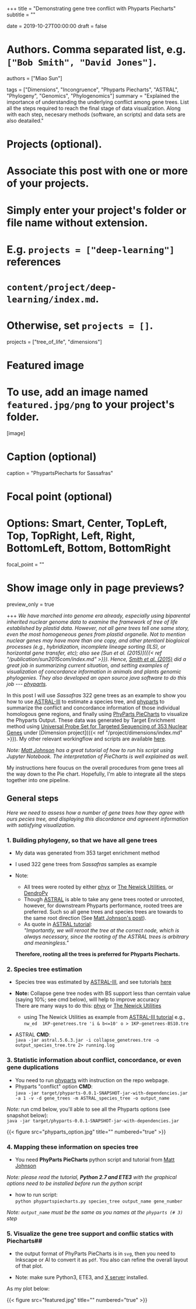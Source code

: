 +++
title = "Demonstrating gene tree conflict with Phyparts Piecharts"
subtitle = ""

date = 2019-10-27T00:00:00
draft = false

# Authors. Comma separated list, e.g. `["Bob Smith", "David Jones"]`.
authors = ["Miao Sun"]

tags = ["Dimensions", "Incongruence", "Phyparts Piecharts", "ASTRAL", "Phylogeny", "Genomics", "Phylogenomics"]
summary = "Explained the importance of understanding the underlying conflict among gene trees. List all the steps required to reach the final stage of data visualization. Along with each step, necesary methods (software, an scripts) and data sets are also deatailed."

# Projects (optional).
#   Associate this post with one or more of your projects.
#   Simply enter your project's folder or file name without extension.
#   E.g. `projects = ["deep-learning"]` references 
#   `content/project/deep-learning/index.md`.
#   Otherwise, set `projects = []`.
 projects = ["tree_of_life", "dimensions"]

# Featured image
# To use, add an image named `featured.jpg/png` to your project's folder. 
[image]
  # Caption (optional)
  caption = "PhypartsPiecharts for Sassafras"

  # Focal point (optional)
  # Options: Smart, Center, TopLeft, Top, TopRight, Left, Right, BottomLeft, Bottom, BottomRight
  focal_point = ""

  # Show image only in page previews?
  preview_only = true

+++
_We have marched into genome era already, especially using biparental inherited nuclear genome data to examine the framework of tree of life established by plastid data. However, not all gene trees tell one same story, even the most homogeneous genes from plastid organelle. Not to mention nuclear genes may have more than one copy, and other ptentionl biogloical processes (e.g., hybridization, incomplete lineage sorting (ILS), or horizontal gene transfer, etc); also see [Sun et al. (2015)]({{< ref "/publication/sun2015com/index.md" >}}). Hence, [Smith et al. (2015)](https://bmcevolbiol.biomedcentral.com/articles/10.1186/s12862-015-0423-0) did a great job in summarizing current situation, and setting examples of visualization of concordance information in animals and plants genomic phylogenies. They also developed an open source java software to do this job --- [phyparts](https://bitbucket.org/blackrim/phyparts)._  

  In this post I will use _Sassafras_ 322 gene trees as an example to show you how to use [ASTRAL-III](https://bmcbioinformatics.biomedcentral.com/articles/10.1186/s12859-018-2129-y) to estimate a species tree, and [phyparts](https://bitbucket.org/blackrim/phyparts) to summarize the conflict and concordance information of those individual homologous gene regions, and finally using [PhyParts PieCharts](https://github.com/mossmatters/MJPythonNotebooks/blob/master/PhyParts_PieCharts.ipynb) to visualize the Phyparts Output. These data was generated by Target Enrichment method using [Universal Probe Set for Targeted Sequencing of 353 Nuclear Genes](https://academic.oup.com/sysbio/article/68/4/594/5237557) under [Dimension project]({{< ref "/project/dimensions/index.md" >}}). My other relevant workingflow and scripts are available [here](https://github.com/Cactusolo/IESHTSTE).

*Note: [Matt Johnson](https://github.com/mossmatters/MJPythonNotebooks/blob/master/PhyParts_PieCharts.ipynb) has a great tutorial of how to run his script using Jupyter Notebook. The interpretation of PieCharts is well explained as well.*

My instructions here foucus on the overall procedures from gene trees all the way down to the Pie chart. Hopefully, I'm able to integrate all the steps together into one pipeline.


## General steps  

_Here we need to assess how a number of gene trees how they agree with ours pecies tree, and displaying this discordance and agreeent information with satisfying visualization._ 

### 1. Building phylogeny, so that we have all gene trees  
  - My data was generated from 353 target enrichment method
  - I used 322 gene trees from _Sassafras_ samples as example
  - Note:  
    + All trees were rooted by either [phyx](https://github.com/FePhyFoFum/phyx) or [The Newick Utilities](https://github.com/tjunier/newick_utils/wiki), or [DendroPy](https://pypi.org/project/DendroPy/)  
    + Though [ASTRAL](https://github.com/smirarab/ASTRAL/blob/master/astral-tutorial.md#running-with-unresolved-gene-trees) is able to take any gene trees rooted or unrooted, however, for downstream Phyparts performance, rooted trees are preferred. Such so all gene trees and species trees are towards to the same root direction (See [Matt Johnson's post](https://github.com/mossmatters/MJPythonNotebooks/blob/master/PhyParts_PieCharts.ipynb)).
    + As quote in [ASTRAL tutorial](https://github.com/smirarab/ASTRAL/blob/master/astral-tutorial.md#running-with-unresolved-gene-trees):   
    _"Importantly, we will reroot the tree at the correct node, which is always necessary, since the rooting of the ASTRAL trees is arbitrary and meaningless."_  
    
    **Therefore, rooting all the trees is preferred for Phyparts Piecharts.**
  
### 2. Species tree estimation  

  - Species tree was estimated by [ASTRAL-III](https://bmcbioinformatics.biomedcentral.com/articles/10.1186/s12859-018-2129-y), and see tutorials [here](https://github.com/smirarab/ASTRAL/blob/master/astral-tutorial.md#running-on-the-sample-mammalian-dataset)
  - **Note:** Collapse gene tree nodes with BS support less than cerntain value (saying 10%; see cmd below), will help to improve accuracy  
  There are many ways to do this: [phyx](https://github.com/FePhyFoFum/phyx) or [The Newick Utilities](https://github.com/tjunier/newick_utils/wiki)  
    + using The Newick Utilities as example from [ASTRAL-III tutorial](https://bmcbioinformatics.biomedcentral.com/articles/10.1186/s12859-018-2129-y) 
      e.g., `nw_ed  1KP-genetrees.tre 'i & b<=10' o > 1KP-genetrees-BS10.tre`  
      
  - ASTRAL **CMD**:  
    `java -jar astral.5.6.3.jar -i collapse_genetrees.tre -o output_species_tree.tre 2> running.log`  
    
### 3. Statistic information about conflict, concordance, or even gene duplications 

  - You need to run  [phyparts](https://bitbucket.org/blackrim/phyparts/src/master/) with instruction on the repo webpage.
  - Phyparts "conflict" option **CMD**:  
    `java -jar target/phyparts-0.0.1-SNAPSHOT-jar-with-dependencies.jar -a 1 -v -d gene_trees -m ASTRAL_species_tree -o output_name`  
    
  _Note:_ run cmd below, you'll able to see all the Phyparts options (see snapshot below):  
      `java -jar target/phyparts-0.0.1-SNAPSHOT-jar-with-dependencies.jar`
  
  {{< figure src="phyparts_option.jpg" title="" numbered="true" >}}
### 4. Mapping these information on species tree
  - You need **PhyParts PieCharts** python script and tutorial from [Matt Johnson](https://github.com/mossmatters/MJPythonNotebooks/blob/master/PhyParts_PieCharts.ipynb)  
  
_Note: please read the tutorial, **Python 2.7 and ETE3** with the graphical options need to be installed before run the python script_  
  
  - how to run script:  
    `python phypartspiecharts.py species_tree output_name gene_number`  
    
  *Note: `output_name` must be the same as you names at the `phyparts (# 3)` step*  
    
### 5. Visualize the gene tree support and conflic statics with Piecharts##
  - the output format of PhyParts PieCharts is in `svg`, then you need to Inkscape or AI to convert it as `pdf`. You also can refine the overall layout of that plot.  
  
  - Note: make sure Python3, ETE3, and [X server](https://kovyrin.net/2007/10/01/how-to-run-gui-programs-on-a-server-without-any-monitor/) installed.
  
  As my plot below:  

{{< figure src="featured.jpg" title="" numbered="true" >}}



